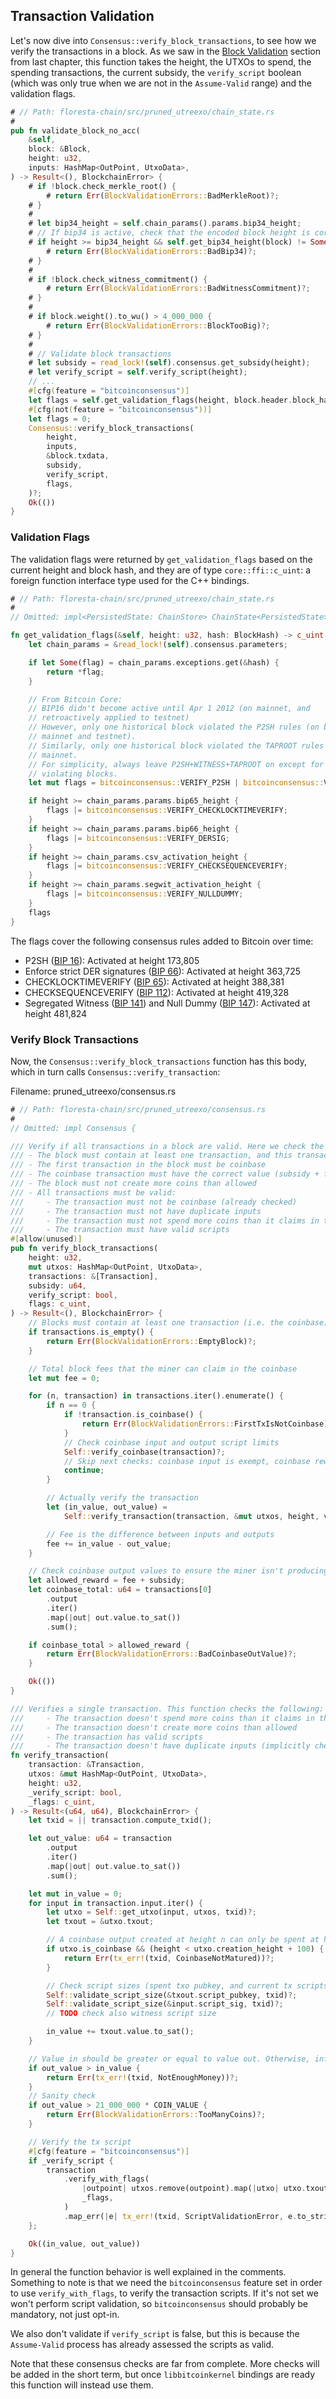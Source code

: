 ## Transaction Validation

Let's now dive into `Consensus::verify_block_transactions`, to see how we verify the transactions in a block. As we saw in the [Block Validation](ch03-04-block-validation.md) section from last chapter, this function takes the height, the UTXOs to spend, the spending transactions, the current subsidy, the `verify_script` boolean (which was only true when we are not in the `Assume-Valid` range) and the validation flags.

```rust
# // Path: floresta-chain/src/pruned_utreexo/chain_state.rs
#
pub fn validate_block_no_acc(
    &self,
    block: &Block,
    height: u32,
    inputs: HashMap<OutPoint, UtxoData>,
) -> Result<(), BlockchainError> {
    # if !block.check_merkle_root() {
        # return Err(BlockValidationErrors::BadMerkleRoot)?;
    # }
    #
    # let bip34_height = self.chain_params().params.bip34_height;
    # // If bip34 is active, check that the encoded block height is correct
    # if height >= bip34_height && self.get_bip34_height(block) != Some(height) {
        # return Err(BlockValidationErrors::BadBip34)?;
    # }
    #
    # if !block.check_witness_commitment() {
        # return Err(BlockValidationErrors::BadWitnessCommitment)?;
    # }
    #
    # if block.weight().to_wu() > 4_000_000 {
        # return Err(BlockValidationErrors::BlockTooBig)?;
    # }
    #
    # // Validate block transactions
    # let subsidy = read_lock!(self).consensus.get_subsidy(height);
    # let verify_script = self.verify_script(height);
    // ...
    #[cfg(feature = "bitcoinconsensus")]
    let flags = self.get_validation_flags(height, block.header.block_hash());
    #[cfg(not(feature = "bitcoinconsensus"))]
    let flags = 0;
    Consensus::verify_block_transactions(
        height,
        inputs,
        &block.txdata,
        subsidy,
        verify_script,
        flags,
    )?;
    Ok(())
}
```

### Validation Flags

The validation flags were returned by `get_validation_flags` based on the current height and block hash, and they are of type `core::ffi::c_uint`: a foreign function interface type used for the C++ bindings.

```rust
# // Path: floresta-chain/src/pruned_utreexo/chain_state.rs
#
// Omitted: impl<PersistedState: ChainStore> ChainState<PersistedState> {

fn get_validation_flags(&self, height: u32, hash: BlockHash) -> c_uint {
    let chain_params = &read_lock!(self).consensus.parameters;

    if let Some(flag) = chain_params.exceptions.get(&hash) {
        return *flag;
    }

    // From Bitcoin Core:
    // BIP16 didn't become active until Apr 1 2012 (on mainnet, and
    // retroactively applied to testnet)
    // However, only one historical block violated the P2SH rules (on both
    // mainnet and testnet).
    // Similarly, only one historical block violated the TAPROOT rules on
    // mainnet.
    // For simplicity, always leave P2SH+WITNESS+TAPROOT on except for the two
    // violating blocks.
    let mut flags = bitcoinconsensus::VERIFY_P2SH | bitcoinconsensus::VERIFY_WITNESS;

    if height >= chain_params.params.bip65_height {
        flags |= bitcoinconsensus::VERIFY_CHECKLOCKTIMEVERIFY;
    }
    if height >= chain_params.params.bip66_height {
        flags |= bitcoinconsensus::VERIFY_DERSIG;
    }
    if height >= chain_params.csv_activation_height {
        flags |= bitcoinconsensus::VERIFY_CHECKSEQUENCEVERIFY;
    }
    if height >= chain_params.segwit_activation_height {
        flags |= bitcoinconsensus::VERIFY_NULLDUMMY;
    }
    flags
}
```

The flags cover the following consensus rules added to Bitcoin over time:

- P2SH ([BIP 16](https://github.com/bitcoin/bips/blob/master/bip-0016.mediawiki)): Activated at height 173,805
- Enforce strict DER signatures ([BIP 66](https://github.com/bitcoin/bips/blob/master/bip-0066.mediawiki)): Activated at height 363,725
- CHECKLOCKTIMEVERIFY ([BIP 65](https://github.com/bitcoin/bips/blob/master/bip-0065.mediawiki)): Activated at height 388,381
- CHECKSEQUENCEVERIFY ([BIP 112](https://github.com/bitcoin/bips/blob/master/bip-0112.mediawiki)): Activated at height 419,328
- Segregated Witness ([BIP 141](https://github.com/bitcoin/bips/blob/master/bip-0141.mediawiki)) and Null Dummy ([BIP 147](https://github.com/bitcoin/bips/blob/master/bip-0147.mediawiki)): Activated at height 481,824

### Verify Block Transactions

Now, the `Consensus::verify_block_transactions` function has this body, which in turn calls `Consensus::verify_transaction`:

Filename: pruned_utreexo/consensus.rs

```rust
# // Path: floresta-chain/src/pruned_utreexo/consensus.rs
#
// Omitted: impl Consensus {

/// Verify if all transactions in a block are valid. Here we check the following:
/// - The block must contain at least one transaction, and this transaction must be coinbase
/// - The first transaction in the block must be coinbase
/// - The coinbase transaction must have the correct value (subsidy + fees)
/// - The block must not create more coins than allowed
/// - All transactions must be valid:
///     - The transaction must not be coinbase (already checked)
///     - The transaction must not have duplicate inputs
///     - The transaction must not spend more coins than it claims in the inputs
///     - The transaction must have valid scripts
#[allow(unused)]
pub fn verify_block_transactions(
    height: u32,
    mut utxos: HashMap<OutPoint, UtxoData>,
    transactions: &[Transaction],
    subsidy: u64,
    verify_script: bool,
    flags: c_uint,
) -> Result<(), BlockchainError> {
    // Blocks must contain at least one transaction (i.e. the coinbase)
    if transactions.is_empty() {
        return Err(BlockValidationErrors::EmptyBlock)?;
    }

    // Total block fees that the miner can claim in the coinbase
    let mut fee = 0;

    for (n, transaction) in transactions.iter().enumerate() {
        if n == 0 {
            if !transaction.is_coinbase() {
                return Err(BlockValidationErrors::FirstTxIsNotCoinbase)?;
            }
            // Check coinbase input and output script limits
            Self::verify_coinbase(transaction)?;
            // Skip next checks: coinbase input is exempt, coinbase reward checked later
            continue;
        }

        // Actually verify the transaction
        let (in_value, out_value) =
            Self::verify_transaction(transaction, &mut utxos, height, verify_script, flags)?;

        // Fee is the difference between inputs and outputs
        fee += in_value - out_value;
    }

    // Check coinbase output values to ensure the miner isn't producing excess coins
    let allowed_reward = fee + subsidy;
    let coinbase_total: u64 = transactions[0]
        .output
        .iter()
        .map(|out| out.value.to_sat())
        .sum();

    if coinbase_total > allowed_reward {
        return Err(BlockValidationErrors::BadCoinbaseOutValue)?;
    }

    Ok(())
}

/// Verifies a single transaction. This function checks the following:
///     - The transaction doesn't spend more coins than it claims in the inputs
///     - The transaction doesn't create more coins than allowed
///     - The transaction has valid scripts
///     - The transaction doesn't have duplicate inputs (implicitly checked by the hashmap)
fn verify_transaction(
    transaction: &Transaction,
    utxos: &mut HashMap<OutPoint, UtxoData>,
    height: u32,
    _verify_script: bool,
    _flags: c_uint,
) -> Result<(u64, u64), BlockchainError> {
    let txid = || transaction.compute_txid();

    let out_value: u64 = transaction
        .output
        .iter()
        .map(|out| out.value.to_sat())
        .sum();

    let mut in_value = 0;
    for input in transaction.input.iter() {
        let utxo = Self::get_utxo(input, utxos, txid)?;
        let txout = &utxo.txout;

        // A coinbase output created at height n can only be spent at height >= n + 100
        if utxo.is_coinbase && (height < utxo.creation_height + 100) {
            return Err(tx_err!(txid, CoinbaseNotMatured))?;
        }

        // Check script sizes (spent txo pubkey, and current tx scriptsig and TODO witness)
        Self::validate_script_size(&txout.script_pubkey, txid)?;
        Self::validate_script_size(&input.script_sig, txid)?;
        // TODO check also witness script size

        in_value += txout.value.to_sat();
    }

    // Value in should be greater or equal to value out. Otherwise, inflation.
    if out_value > in_value {
        return Err(tx_err!(txid, NotEnoughMoney))?;
    }
    // Sanity check
    if out_value > 21_000_000 * COIN_VALUE {
        return Err(BlockValidationErrors::TooManyCoins)?;
    }

    // Verify the tx script
    #[cfg(feature = "bitcoinconsensus")]
    if _verify_script {
        transaction
            .verify_with_flags(
                |outpoint| utxos.remove(outpoint).map(|utxo| utxo.txout),
                _flags,
            )
            .map_err(|e| tx_err!(txid, ScriptValidationError, e.to_string()))?;
    };

    Ok((in_value, out_value))
}
```

In general the function behavior is well explained in the comments. Something to note is that we need the `bitcoinconsensus` feature set in order to use `verify_with_flags`, to verify the transaction scripts. If it's not set we won't perform script validation, so `bitcoinconsensus` should probably be mandatory, not just opt-in.

We also don't validate if `verify_script` is false, but this is because the `Assume-Valid` process has already assessed the scripts as valid.

<div class="warning">

Note that these consensus checks are far from complete. More checks will be added in the short term, but once `libbitcoinkernel` bindings are ready this function will instead use them.

</div>
